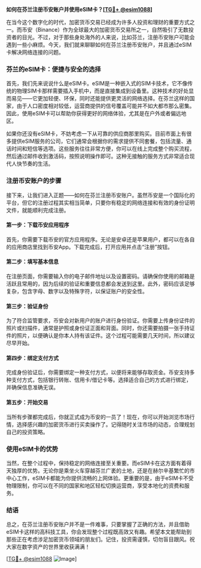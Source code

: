 **如何在芬兰注册币安账户并使用eSIM卡？[[TG💪+ @esim1088](https://t.me/s/esim1088)]**

在当今这个数字化的时代，加密货币交易已经成为许多人投资和理财的重要方式之一。而币安（Binance）作为全球最大的加密货币交易所之一，自然吸引了无数投资者的目光。不过，对于那些身处海外的人来说，比如芬兰，注册币安账户可能会遇到一些小麻烦。今天，我们就来聊聊如何在芬兰注册币安账户，并且通过eSIM卡解决网络连接的问题。

### 芬兰的eSIM卡：便捷与安全的选择

首先，我们先来说说什么是eSIM卡。eSIM是一种嵌入式的SIM卡技术，它不像传统的物理SIM卡那样需要插入手机中，而是直接集成到设备里。这种技术的好处显而易见——它更加轻便、环保，同时还能提供更灵活的网络选择。在芬兰这样的国家，由于人口密度相对较低，运营商提供的信号覆盖可能并不如大都市那么密集。因此，使用eSIM卡可以帮助你获得更好的网络体验，尤其是在户外或者偏远地区。

如果你还没有eSIM卡，不妨考虑一下从可靠的供应商那里购买。目前市面上有很多提供eSIM服务的公司，它们通常会根据你的需求提供不同套餐，包括流量、通话时间和短信等选项。这些服务往往非常方便，你可以在线上完成整个购买流程，然后通过邮件收到激活码，按照说明操作即可。这种无接触的服务方式非常适合现代人快节奏的生活。

### 注册币安账户的步骤

接下来，让我们进入正题——如何在芬兰注册币安账户。虽然币安是一个国际化的平台，但它的注册过程其实相当简单，只要你有稳定的网络连接和有效的身份证明文件，就能顺利完成注册。

#### 第一步：下载币安应用程序

首先，你需要下载币安的官方应用程序。无论是安卓还是苹果用户，都可以在各自的应用商店里找到币安App。下载完成后，打开应用并点击“注册”按钮。

#### 第二步：填写基本信息

在注册页面，你需要输入你的电子邮件地址以及设置密码。请确保你使用的邮箱是活跃且常用的，因为后续的验证和重要信息都会发送到这里。此外，密码应该足够复杂，包含字母、数字以及特殊字符，以保证账户的安全性。

#### 第三步：验证身份

为了符合监管要求，币安会对新用户的账户进行身份验证。你需要上传身份证件的照片或扫描件，通常是护照或身份证正面和背面。同时，你还需要拍摄一张手持证件的照片，以便确认是你本人持有该证件。这个过程可能需要几天时间，所以建议尽早开始。

#### 第四步：绑定支付方式

完成身份验证后，你需要绑定一种支付方式，以便将来能够存取资金。币安支持多种支付方式，包括银行转账、信用卡/借记卡等。选择适合自己的方式进行绑定，并确保信息准确无误。

#### 第五步：开始交易

当所有步骤都完成后，你就正式成为币安的一员了！现在，你可以开始浏览市场行情，选择感兴趣的加密货币进行买卖操作了。记得随时关注市场的动态，合理规划自己的投资策略。

### 使用eSIM卡的优势

当然，在整个过程中，保持稳定的网络连接至关重要。而eSIM卡在这方面有着得天独厚的优势。无论你是乘坐火车穿越芬兰广袤的土地，还是在赫尔辛基繁忙的市中心工作，eSIM卡都能为你提供流畅的上网体验。更重要的是，由于eSIM卡不受物理限制，你可以在不同的国家和地区轻松切换运营商，享受本地化的资费和服务。

### 结语

总之，在芬兰注册币安账户并不是一件难事，只要掌握了正确的方法，并且借助eSIM卡这样的高科技工具，你会发现整个过程既高效又有趣。希望本文能帮助到那些正在考虑涉足加密货币领域的朋友们。记住，投资需谨慎，切勿盲目跟风。祝大家在数字资产的世界里收获满满！

[[TG💪+ @esim1088](https://t.me/s/esim1088) ![Image](https://i.postimg.cc/4NQfJmqS/Snipaste-2025-05-13-00-14-12.png)]